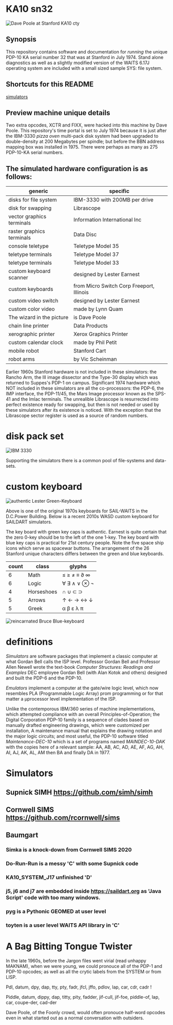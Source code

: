 # KA10 sn32

![Dave Poole at Stanford KA10 cty](clipart/AI_PDP_dave_poole.png "banner")

## Synopsis

This repository contains software and documentation for _running_ 
the unique PDP-10 KA serial number 32 that was at Stanford in July 1974.
Stand alone diagnostics as well as a slightly modified version of the WAITS 6.17J operating system
are included with a small sized sample SYS: file system.
## Shortcuts for this README
[simulators](https://github.com/saildart/KA10sn32#simulators)
## Preview machine unique details

Two extra opcodes, XCTR and FIXX, were hacked into this machine by Dave Poole.
This repository's time portal is set to July 1974 because
it is just after the IBM-3330 _pizza oven_ multi-pack disk system
had been upgraded to double-density at 200 Megabytes per spindle;
but before the BBN address mapping box was installed in 1975.
There were perhaps as many as 275 PDP-10-KA serial numbers.

## The simulated hardware configuration is as follows:

generic | specific
-------------------------- | --------------------------------
disks for file system | IBM-3330 with 200MB per drive
disk for swapping | Librascope
vector graphics terminals | Information International Inc
raster graphics terminals | Data Disc
console teletype | Teletype Model 35
teletype terminals | Teletype Model 37
teletype terminals | Teletype Model 33
custom keyboard scanner | designed by Lester Earnest
custom keyboards | from Micro Switch Corp Freeport, Illinois
custom video switch | designed by Lester Earnest
custom color video | made by Lynn Quam
The wizard in the picture | is Dave Poole
chain line printer | Data Products
xerographic printer | Xerox Graphics Printer
custom calendar clock | made by Phil Petit
mobile robot | Stanford Cart
robot arms | by Vic Scheinman

Earlier 1960s Stanford hardware is not included in these simulators:
the Rancho Arm, the III image dissector and the Type-30 display which was returned to Suppes's PDP-1 on campus.
Significant 1974 hardware which NOT included in these simulators
are all the co-processors: the PDP-6, the IMP interface, the PDP-11/45,
the Mars Image processor known as the SPS-41 and the Imlac terminals.
The unrealible Librascope is resurrected into perfect existence ready for swapping,
but then is not needed or used by these simulators after its existence is noticed.
With the exception that the Librascope sector register is used as a source of random numbers.

# disk pack set
![IBM 3330](clipart/big_IBM_magnetic_disk_drives_3330+3333.png "banner")

Supporting the simulators there is a common pool of file-systems and data-sets.

# custom keyboard
![authentic Lester Green-Keyboard](clipart/Lester_Keyboard.jpg "banner")

Above is one of the original 1970s keyboards for SAIL-WAITS in the D.C.Power Building.
Below is a recent 2010s WASD custom keyboard for SAILDART simulators.

The key board with green key caps is authentic. Earnest is quite certain
that the zero 0-key should be to the left of the one 1-key.
The key board with blue key caps is practical for 21st century people.
Note the five space ship icons which serve as spacewar buttons.
The arrangement of the 26 Stanford
unique characters differs between
the green and blue keyboards.

count | class | glyphs
----- | ---------- | -------------
6 | Math       |  ≤ ≥ ≠ ≡ ∂ ∞
6 | Logic      |  ∀ ∃ ∧ ∨ ⊗ ¬
4 | Horseshoes |  ∩ ∪ ⊂ ⊃
5 | Arrows     |  ↑ ← → ↔ ↓
5 | Greek      |  α β ε λ π

![reincarnated Bruce Blue-keyboard](clipart/BlueKeyboard.png "banner")

# definitions

*Simulators* are software packages that implement a classic computer at what Gordan Bell calls the ISP level.
Professor Gordan Bell and Professor Allen Newell
wrote the text-book *Computer Structures: Readings and Examples*
DEC employee Gordan Bell (with Alan Kotok and others) designed and built the PDP-6 and the PDP-10.

*Emulators* implement a computer at the gate/wire logic level, which now resembles
PLA (Programmable Logic Array) prom programming or for that matter a μprocessor level implementation of the ISP.

Unlike the contemporous IBM/360 series of machine implementations,
which attempted compliance with an overall Principles-of-Operation;
the Digital Corporation PDP-10 family is a sequence of clades
based on manually drafted engineering drawings,
which were customized per installation,
A maintenance manual that explains the drawing notation and the major logic circuits;
and most useful, the PDP-10 software titled *Maintenance-DEC-10*
which is a set of programs named *MAINDEC-10-DAK* with the copies here of a relevant sample:
AA, AB, AC, AD, AE, AF, AG, AH, AI, AJ, AK, AL, AM then BA and finally DA in 1977.

# Simulators

## Supnick SIMH https://github.com/simh/simh

## Cornwell SIMS https://github.com/rcornwell/sims

## Baumgart

### Simka is a knock-down from Cornwell SIMS 2020
### Do-Run-Run is a messy 'C' with some Supnick code
### KA10_SYSTEM_J17 unfinished 'D'
### j5, j6 and j7 are embedded inside https://saildart.org as 'Java Script' code with too many windows.
### pyg is a Pythonic GEOMED at user level
### toyten is a user level WAITS API library in 'C'


# A Bag Bitting Tongue Twister

In the late 1960s, before the Jargon files went virial (read unhappy MAKNAM),
when we were young, we could pronouce all of the PDP-1 and PDP-10 opcodes;
as well as all the crytic labels from the SYSTEM or from LISP.

   Pdl, datum, dpy, dap,
   tty, pty, fadr,
   jfcl, jffo, pdlov, lap,
   car, cdr, cadr !

   Piddle, datum, dippy, dap,
   titty, pity, fadder,
   jif-cull, jif-foe, piddle-of, lap,
   car, coupe-der, cad-der

Dave Poole, of the Foonly crowd, would often pronouce half-word opcodes even in
what started out as a normal conversation with outsiders.






